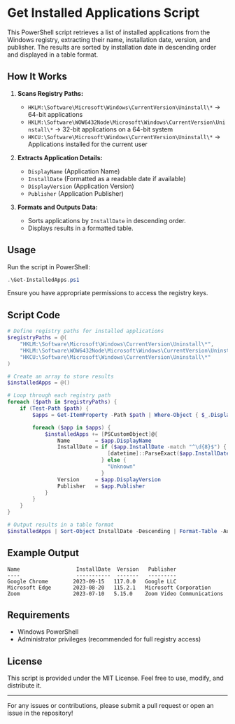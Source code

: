 # Get Installed Applications Script

This PowerShell script retrieves a list of installed applications from the Windows registry, extracting their name, installation date, version, and publisher. The results are sorted by installation date in descending order and displayed in a table format.

## How It Works

1. **Scans Registry Paths:**
   - `HKLM:\Software\Microsoft\Windows\CurrentVersion\Uninstall\*` → 64-bit applications
   - `HKLM:\Software\WOW6432Node\Microsoft\Windows\CurrentVersion\Uninstall\*` → 32-bit applications on a 64-bit system
   - `HKCU:\Software\Microsoft\Windows\CurrentVersion\Uninstall\*` → Applications installed for the current user

2. **Extracts Application Details:**
   - `DisplayName` (Application Name)
   - `InstallDate` (Formatted as a readable date if available)
   - `DisplayVersion` (Application Version)
   - `Publisher` (Application Publisher)

3. **Formats and Outputs Data:**
   - Sorts applications by `InstallDate` in descending order.
   - Displays results in a formatted table.

## Usage

Run the script in PowerShell:

```powershell
.\Get-InstalledApps.ps1
```

Ensure you have appropriate permissions to access the registry keys.

## Script Code

```powershell
# Define registry paths for installed applications
$registryPaths = @(
    "HKLM:\Software\Microsoft\Windows\CurrentVersion\Uninstall\*",
    "HKLM:\Software\WOW6432Node\Microsoft\Windows\CurrentVersion\Uninstall\*",
    "HKCU:\Software\Microsoft\Windows\CurrentVersion\Uninstall\*"
)

# Create an array to store results
$installedApps = @()

# Loop through each registry path
foreach ($path in $registryPaths) {
    if (Test-Path $path) {
        $apps = Get-ItemProperty -Path $path | Where-Object { $_.DisplayName -and $_.InstallDate }

        foreach ($app in $apps) {
            $installedApps += [PSCustomObject]@{
                Name        = $app.DisplayName
                InstallDate = if ($app.InstallDate -match "^\d{8}$") { 
                                [datetime]::ParseExact($app.InstallDate, "yyyyMMdd", $null) 
                              } else { 
                                "Unknown" 
                              }
                Version     = $app.DisplayVersion
                Publisher   = $app.Publisher
            }
        }
    }
}

# Output results in a table format
$installedApps | Sort-Object InstallDate -Descending | Format-Table -AutoSize
```

## Example Output

```
Name                  InstallDate  Version   Publisher
----                  -----------  -------   ---------
Google Chrome        2023-09-15   117.0.0   Google LLC
Microsoft Edge       2023-08-20   115.2.1   Microsoft Corporation
Zoom                 2023-07-10   5.15.0    Zoom Video Communications
```

## Requirements
- Windows PowerShell
- Administrator privileges (recommended for full registry access)

## License
This script is provided under the MIT License. Feel free to use, modify, and distribute it.

---
For any issues or contributions, please submit a pull request or open an issue in the repository!

